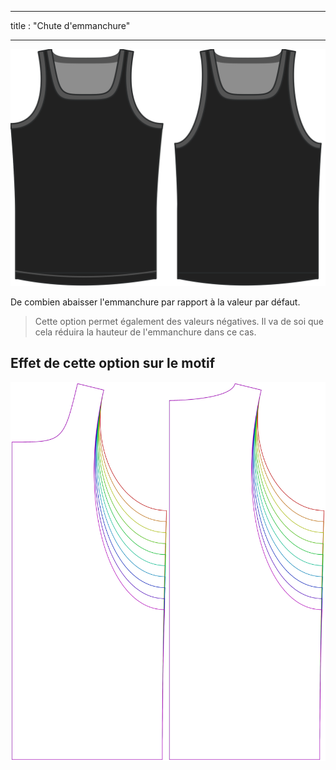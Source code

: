 - - -
title : "Chute d'emmanchure"
- - -

![L'option de descente d'emmanchure sur Aaron](./armholedrop.svg)

De combien abaisser l'emmanchure par rapport à la valeur par défaut.

> Cette option permet également des valeurs négatives. Il va de soi que cela réduira la hauteur de l'emmanchure dans ce cas.

## Effet de cette option sur le motif

![Cette image montre l'effet de cette option en superposant plusieurs variantes qui ont une valeur différente pour cette option](aaron_armholedrop_sample.svg "Effet de cette option sur le patron")
